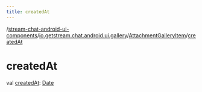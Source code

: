 ```yaml
---
title: createdAt
---
```

/[stream-chat-android-ui-components](../../index.md)/[io.getstream.chat.android.ui.gallery](../index.md)/[AttachmentGalleryItem](index.md)/[createdAt](createdAt.md)  
  
  
  
# createdAt  
val [createdAt](createdAt.md): [Date](https://developer.android.com/reference/kotlin/java/util/Date.html)
